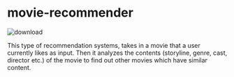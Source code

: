 # movie-recommender

![download](https://github.com/user-attachments/assets/f56b1d20-3ad6-4d22-97ed-afa92b5e2109)

This type of recommendation systems, takes in a movie that a user currently likes as input. Then it analyzes the contents (storyline, genre, cast, director etc.) of the movie to find out other movies which have similar content.
